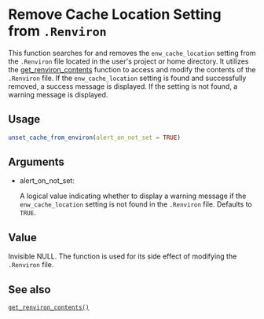 # Remove Cache Location Setting from `.Renviron`

This function searches for and removes the `enw_cache_location` setting
from the `.Renviron` file located in the user's project or home
directory. It utilizes the
[get_renviron_contents](https://package.epinowcast.org/dev/reference/get_renviron_contents)
function to access and modify the contents of the `.Renviron` file. If
the `enw_cache_location` setting is found and successfully removed, a
success message is displayed. If the setting is not found, a warning
message is displayed.

## Usage

``` r
unset_cache_from_environ(alert_on_not_set = TRUE)
```

## Arguments

- alert_on_not_set:

  A logical value indicating whether to display a warning message if the
  `enw_cache_location` setting is not found in the `.Renviron` file.
  Defaults to `TRUE`.

## Value

Invisible NULL. The function is used for its side effect of modifying
the `.Renviron` file.

## See also

[`get_renviron_contents()`](https://package.epinowcast.org/dev/reference/get_renviron_contents.md)
